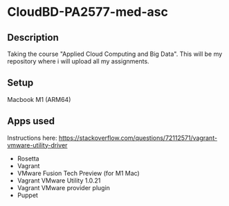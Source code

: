 # CloudBD-PA2577-med-asc
## Description
Taking the course "Applied Cloud Computing and Big Data". This will be my repository where i will upload all my assignments.
## Setup
Macbook M1 (ARM64)
## Apps used
Instructions here: https://stackoverflow.com/questions/72112571/vagrant-vmware-utility-driver
- Rosetta
- Vagrant
- VMware Fusion Tech Preview (for M1 Mac)
- Vagrant VMware Utility 1.0.21
- Vagrant VMware provider plugin
- Puppet
